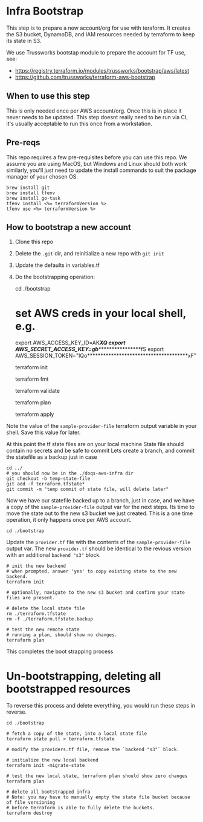 # Infra Bootstrap

This step is to prepare a new account/org for use with teraform.
It creates the S3 bucket, DynamoDB, and IAM resources needed by terraform to keep its state in S3.

We use Trussworks bootstap module to prepare the account for TF use, see:

- https://registry.terraform.io/modules/trussworks/bootstrap/aws/latest
- https://github.com/trussworks/terraform-aws-bootstrap


## When to use this step

This is only needed once per AWS account/org.  Once this is
in place it never needs to be updated.  This step doesnt
really need to be run via CI, it's usually acceptable to run 
this once from a workstation.

## Pre-reqs

This repo requires a few pre-requisites before you can use this repo.
We assume you are using MacOS, but Windows and Linux should both work
similarly, you'll just need to update the install commands to suit the 
package manager of your chosen OS.

    brew install git
    brew install tfenv
    brew install go-task
    tfenv install <%= terraformVersion %>
    tfenv use <%= terraformVersion %>


## How to bootstrap a new account

1) Clone this repo
2) Delete the `.git` dir, and reinitialize a new repo with `git init`
3) Update the defaults in variables.tf
4) Do the bootstrapping operation:

    cd ./bootstrap

    # set AWS creds in your local shell, e.g.
    export AWS_ACCESS_KEY_ID=AK***************XQ
    export AWS_SECRET_ACCESS_KEY=gb*******************************fS
    export AWS_SESSION_TOKEN="IQo**************************************xF"

    terraform init

    terraform fmt

    terraform validate

    terraform plan

    terraform apply

Note the value of the `sample-provider-file` terraform output variable in your shell.  Save this value for later.

At this point the tf state files are on your local machine
State file should contain no secrets and be safe to commit
Lets create a branch, and commit the statefile as a backup just in case

    cd ../
    # you should now be in the ./doqs-aws-infra dir
    git checkout -b temp-state-file
    git add -f terraform.tfstate*
    git commit -m "temp commit of state file, will delete later"

Now we have our statefile backed up to a branch, just in case, and
we have a copy of the `sample-provider-file` output var for the next steps.
Its time to move the state out to the new s3 bucket we just created.
This is a one time operation, it only happens once per AWS account.

    cd ./bootstrap

Update the `provider.tf` file with the contents of the `sample-provider-file` output var.
The new `provider.tf` should be identical to the revious version with an additional `backend "s3"` block.

    # init the new backend
    # when prompted, answer 'yes' to copy existing state to the new backend.
    terraform init

    # optionally, navigate to the new s3 bucket and confirm your state files are present.

    # delete the local state file
    rm ./terraform.tfstate
    rm -f ./terraform.tfstate.backup

    # test the new remote state
    # running a plan, should show no changes.
    terraform plan

This completes the boot strapping process

# Un-bootstrapping, deleting all bootstrapped resources

To reverse this process and delete everything, you would run these steps in reverse.

    cd ./bootstrap

    # fetch a copy of the state, into a local state file
    terraform state pull > terraform.tfstate

    # modify the providers.tf file, remove the `backend "s3"` block.

    # initialize the new local backend
    terraform init -migrate-state

    # test the new local state, terraform plan should show zero changes
    terraform plan

    # delete all bootstrapped infra
    # Note: you may have to manually empty the state file bucket because of file versioning
    # before terraform is able to fully delete the buckets.
    terraform destroy
